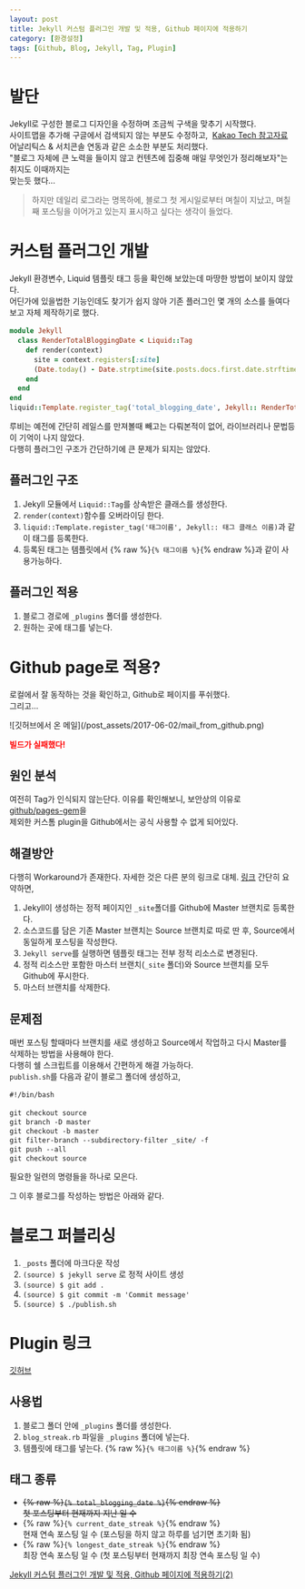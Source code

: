 ```yaml
---
layout: post
title: Jekyll 커스텀 플러그인 개발 및 적용, Github 페이지에 적용하기 
category: [환경설정]
tags: [Github, Blog, Jekyll, Tag, Plugin]
---
```


# 발단
<p class="message"> Jekyll로 구성한 블로그 디자인을 수정하며 조금씩 구색을 맞추기 시작했다.<br> <!--more-->
사이트맵을 추가해 구글에서 검색되지 않는 부분도 수정하고, &nbsp;<a href="http://tech.kakao.com/2016/07/07/tech-blog-story/" target="_blank">Kakao Tech 참고자료</a><br>
어날리틱스 & 서치콘솔 연동과 같은 소소한 부분도 처리했다. <br> 
"블로그 자체에 큰 노력을 들이지 않고 컨텐츠에 집중해 매일 무엇인가 정리해보자"는 취지도 이때까지는<br> 맞는듯 했다... </p>

>하지만 데일리 로그라는 명목하에,&nbsp;블로그 첫 게시일로부터 며칠이 지났고,&nbsp;며칠째 포스팅을 이어가고 있는지 표시하고 싶다는 생각이 들었다.

# 커스텀 플러그인 개발
Jekyll 환경변수, Liquid 템플릿 태그 등을 확인해 보았는데 마땅한 방법이 보이지 않았다.  
어딘가에 있을법한 기능인데도 찾기가 쉽지 않아 기존 플러그인 몇 개의 소스를 들여다 보고 자체 제작하기로 했다.
``` ruby
module Jekyll
  class RenderTotalBloggingDate < Liquid::Tag
    def render(context)
      site = context.registers[:site]
      (Date.today() - Date.strptime(site.posts.docs.first.date.strftime('%Y-%m-%d'), '%Y-%m-%d')).to_i+1
    end
  end
end
liquid::Template.register_tag('total_blogging_date', Jekyll:: RenderTotalBloggingDate)
```
루비는 예전에 간단히 레일스를 만져볼때 빼고는 다뤄본적이 없어, 라이브러리나 문법등이 기억이 나지 않았다.  
다행히 플러그인 구조가 간단하기에 큰 문제가 되지는 않았다.

## 플러그인 구조
1. Jekyll 모듈에서 `Liquid::Tag`를 상속받은 클래스를 생성한다.  
2. `render(context)`함수를 오버라이딩 한다.  
3. `liquid::Template.register_tag('태그이름', Jekyll:: 태그 클래스 이름)`과 같이 태그를 등록한다.  
4. 등록된 태그는 템플릿에서 {% raw %}`{% 태그이름 %}`{% endraw %}과 같이 사용가능하다.

## 플러그인 적용
1. 블로그 경로에 `_plugins` 폴더를 생성한다.
2. 원하는 곳에 태그를 넣는다.


# Github page로 적용?
<p class="message"> 로컬에서 잘 동작하는 것을 확인하고, Github로 페이지를 푸쉬했다.<br>그리고... </p>
![깃허브에서 온 메일](/post_assets/2017-06-02/mail_from_github.png)
<p style="color:red; font-weight:bold;">빌드가 실패했다!</p>


## 원인 분석
여전히 Tag가 인식되지 않는단다. 이유를 확인해보니, 보안상의 이유로 [github/pages-gem](https://github.com/github/pages-gem)을  
제외한 커스톰 plugin을 Github에서는 공식 사용할 수 없게 되어있다.  

## 해결방안
다행히 Workaround가 존재한다. 자세한 것은 다른 분의 링크로 대체.
<a href="http://gumpcha.github.io/blog/github-pages-with-jekyll-custom-plugin/" target="_blank">링크</a>
간단히 요약하면,  
1. Jekyll이 생성하는 정적 페이지인 `_site`폴더를 Github에 Master 브랜치로 등록한다.  
2. 소스코드를 담은 기존 Master 브랜치는 Source 브랜치로 따로 딴 후, Source에서 동일하게 포스팅을 작성한다.  
3. `Jekyll serve`를 실행하면 템플릿 태그는 전부 정적 리소스로 변경된다.  
4. 정적 리소스만 포함한 마스터 브랜치(`_site` 폴더)와 Source 브랜치를 모두 Github에 푸시한다.  
5. 마스터 브랜치를 삭제한다.  

## 문제점
매번 포스팅 할때마다 브랜치를 새로 생성하고 Source에서 작업하고 다시 Master를 삭제하는 방법을 사용해야 한다.  
다행히 쉘 스크립트를 이용해서 간편하게 해결 가능하다.  
`publish.sh`를 다음과 같이 블로그 폴더에 생성하고, 
``` shell
#!/bin/bash

git checkout source
git branch -D master
git checkout -b master 
git filter-branch --subdirectory-filter _site/ -f
git push --all
git checkout source
```
필요한 일련의 명령들을 하나로 모은다.  

그 이후 블로그를 작성하는 방법은 아래와 같다.

# 블로그 퍼블리싱
1. `_posts` 폴더에 마크다운 작성
2. `(source) $ jekyll serve` 로 정적 사이트 생성
3. `(source) $ git add .`
4. `(source) $ git commit -m 'Commit message'`
5. `(source) $ ./publish.sh`


# Plugin 링크
[깃허브](https://github.com/MinyoungJung/jekyll-plugin-blogStreak)  

## 사용법
1. 블로그 폴더 안에 `_plugins` 폴더를 생성한다.  
2. `blog_streak.rb` 파일을 `_plugins` 폴더에 넣는다.
3. 템플릿에 태그를 넣는다. {% raw %}`{% 태그이름 %}`{% endraw %} 

## 태그 종류
- ~~{% raw %}`{% total_blogging_date %}`{% endraw %}~~  
~~첫 포스팅부터 현재까지 지난 일 수~~
- {% raw %}`{% current_date_streak %}`{% endraw %}  
현재 연속 포스팅 일 수 (포스팅을 하지 않고 하루를 넘기면 초기화 됨)
- {% raw %}`{% longest_date_streak %}`{% endraw %}  
최장 연속 포스팅 일 수 (첫 포스팅부터 현재까지 최장 연속 포스팅 일 수)

[Jekyll 커스텀 플러그인 개발 및 적용, Github 페이지에 적용하기(2)](/환경설정/블로그/2017/06/03/jekyll-custom-plugin-develop-and-adopt-to-github-(2)/)



